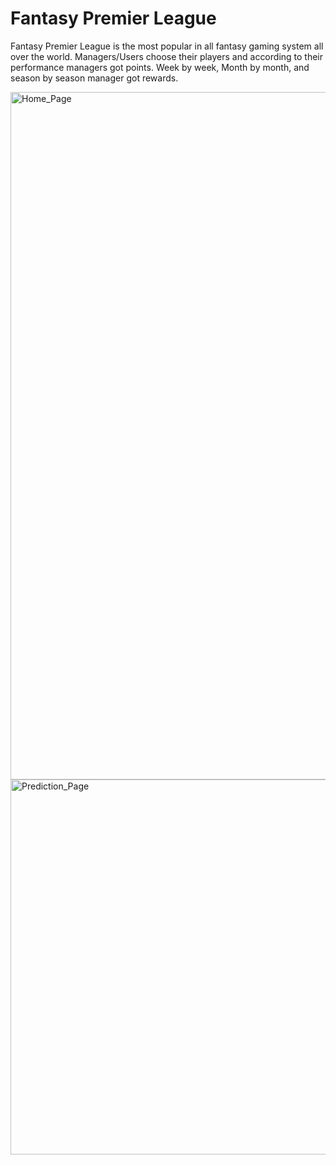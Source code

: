 # Fantasy Premier League
Fantasy Premier League is the most popular in all fantasy gaming system all over
the world. Managers/Users choose their players and according to their performance
managers got points. Week by week, Month by month, and season by season
manager got rewards.

<img src="https://github.com/Shariar-Rafi/Fantasy-Premier-League/blob/main/static/ss1.png" alt="Home_Page" width="800" height="1100">
<img src="https://github.com/Shariar-Rafi/Fantasy-Premier-League/blob/main/static/ss3.png" alt="Prediction_Page" width="900" height="600">

